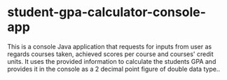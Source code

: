 # student-gpa-calculator-console-app
This is a console Java application that requests for inputs from user as regards courses taken, achieved scores per course and courses' credit units. It uses the provided information to calculate the students GPA and provides it in the console as a 2 decimal point figure of double data type..
